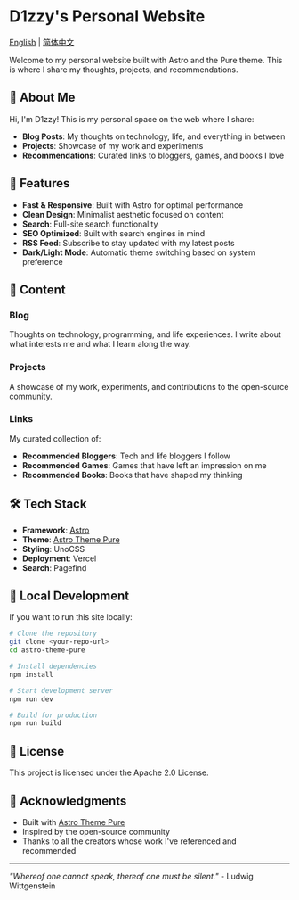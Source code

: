# D1zzy's Personal Website

[English](./README.md) | [简体中文](./README-zh-CN.md)

Welcome to my personal website built with Astro and the Pure theme. This is where I share my thoughts, projects, and recommendations.

## 🌟 About Me

Hi, I'm D1zzy! This is my personal space on the web where I share:

- **Blog Posts**: My thoughts on technology, life, and everything in between
- **Projects**: Showcase of my work and experiments
- **Recommendations**: Curated links to bloggers, games, and books I love

## 🚀 Features

- **Fast & Responsive**: Built with Astro for optimal performance
- **Clean Design**: Minimalist aesthetic focused on content
- **Search**: Full-site search functionality
- **SEO Optimized**: Built with search engines in mind
- **RSS Feed**: Subscribe to stay updated with my latest posts
- **Dark/Light Mode**: Automatic theme switching based on system preference

## 📝 Content

### Blog

Thoughts on technology, programming, and life experiences. I write about what interests me and what I learn along the way.

### Projects

A showcase of my work, experiments, and contributions to the open-source community.

### Links

My curated collection of:

- **Recommended Bloggers**: Tech and life bloggers I follow
- **Recommended Games**: Games that have left an impression on me
- **Recommended Books**: Books that have shaped my thinking

## 🛠️ Tech Stack

- **Framework**: [Astro](https://astro.build/)
- **Theme**: [Astro Theme Pure](https://github.com/cworld1/astro-theme-pure)
- **Styling**: UnoCSS
- **Deployment**: Vercel
- **Search**: Pagefind

## 📖 Local Development

If you want to run this site locally:

```bash
# Clone the repository
git clone <your-repo-url>
cd astro-theme-pure

# Install dependencies
npm install

# Start development server
npm run dev

# Build for production
npm run build
```

## 📄 License

This project is licensed under the Apache 2.0 License.

## 🙏 Acknowledgments

- Built with [Astro Theme Pure](https://github.com/cworld1/astro-theme-pure)
- Inspired by the open-source community
- Thanks to all the creators whose work I've referenced and recommended

---

_"Whereof one cannot speak, thereof one must be silent."_ - Ludwig Wittgenstein
